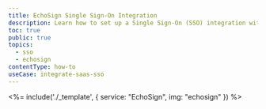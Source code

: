 ```yaml
---
title: EchoSign Single Sign-On Integration
description: Learn how to set up a Single Sign-On (SSO) integration with Adobe EchoSign and Auth0.
toc: true
public: true
topics:
  - sso
  - echosign
contentType: how-to
useCase: integrate-saas-sso
---
```


<%= include('./_template', {
  service: "EchoSign",
  img: "echosign"
}) %>
